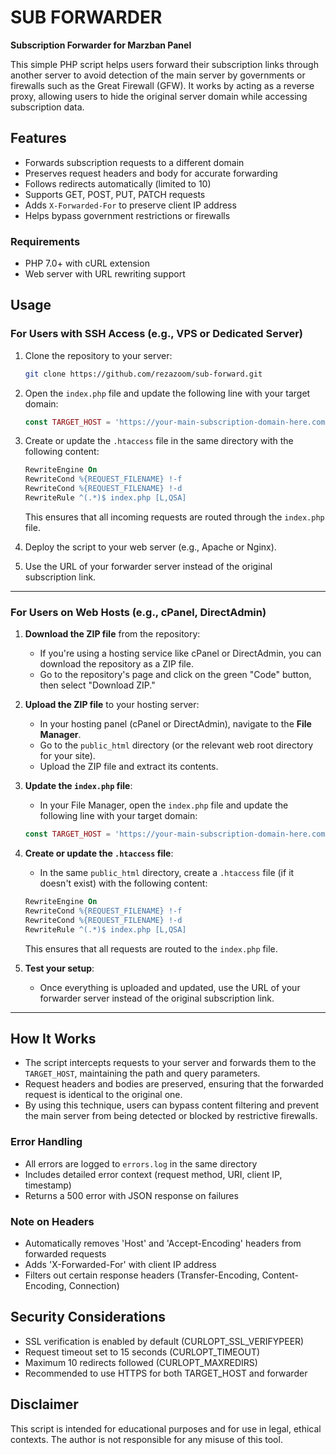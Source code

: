 # SUB FORWARDER

**Subscription Forwarder for Marzban Panel**

This simple PHP script helps users forward their subscription links through another server to avoid detection of the main server by governments or firewalls such as the Great Firewall (GFW). It works by acting as a reverse proxy, allowing users to hide the original server domain while accessing subscription data.

## Features

- Forwards subscription requests to a different domain
- Preserves request headers and body for accurate forwarding
- Follows redirects automatically (limited to 10)
- Supports GET, POST, PUT, PATCH requests
- Adds `X-Forwarded-For` to preserve client IP address
- Helps bypass government restrictions or firewalls

### Requirements
- PHP 7.0+ with cURL extension
- Web server with URL rewriting support

## Usage

### For Users with SSH Access (e.g., VPS or Dedicated Server)

1. Clone the repository to your server:

    ```bash
    git clone https://github.com/rezazoom/sub-forward.git
    ```

2. Open the `index.php` file and update the following line with your target domain:

    ```php
    const TARGET_HOST = 'https://your-main-subscription-domain-here.com';
    ```

3. Create or update the `.htaccess` file in the same directory with the following content:

    ```apache
    RewriteEngine On
    RewriteCond %{REQUEST_FILENAME} !-f
    RewriteCond %{REQUEST_FILENAME} !-d
    RewriteRule ^(.*)$ index.php [L,QSA]
    ```

   This ensures that all incoming requests are routed through the `index.php` file.

4. Deploy the script to your web server (e.g., Apache or Nginx).

5. Use the URL of your forwarder server instead of the original subscription link.

---

### For Users on Web Hosts (e.g., cPanel, DirectAdmin)

1. **Download the ZIP file** from the repository:

   - If you're using a hosting service like cPanel or DirectAdmin, you can download the repository as a ZIP file.
   - Go to the repository's page and click on the green "Code" button, then select "Download ZIP."

2. **Upload the ZIP file** to your hosting server:

   - In your hosting panel (cPanel or DirectAdmin), navigate to the **File Manager**.
   - Go to the `public_html` directory (or the relevant web root directory for your site).
   - Upload the ZIP file and extract its contents.

3. **Update the `index.php` file**:

   - In your File Manager, open the `index.php` file and update the following line with your target domain:

    ```php
    const TARGET_HOST = 'https://your-main-subscription-domain-here.com';
    ```

4. **Create or update the `.htaccess` file**:

   - In the same `public_html` directory, create a `.htaccess` file (if it doesn't exist) with the following content:

    ```apache
    RewriteEngine On
    RewriteCond %{REQUEST_FILENAME} !-f
    RewriteCond %{REQUEST_FILENAME} !-d
    RewriteRule ^(.*)$ index.php [L,QSA]
    ```

   This ensures that all requests are routed to the `index.php` file.

5. **Test your setup**:

   - Once everything is uploaded and updated, use the URL of your forwarder server instead of the original subscription link.

---

## How It Works

- The script intercepts requests to your server and forwards them to the `TARGET_HOST`, maintaining the path and query parameters.
- Request headers and bodies are preserved, ensuring that the forwarded request is identical to the original one.
- By using this technique, users can bypass content filtering and prevent the main server from being detected or blocked by restrictive firewalls.

### Error Handling
- All errors are logged to `errors.log` in the same directory
- Includes detailed error context (request method, URI, client IP, timestamp)
- Returns a 500 error with JSON response on failures

### Note on Headers
- Automatically removes 'Host' and 'Accept-Encoding' headers from forwarded requests
- Adds 'X-Forwarded-For' with client IP address
- Filters out certain response headers (Transfer-Encoding, Content-Encoding, Connection)

## Security Considerations
- SSL verification is enabled by default (CURLOPT_SSL_VERIFYPEER)
- Request timeout set to 15 seconds (CURLOPT_TIMEOUT)
- Maximum 10 redirects followed (CURLOPT_MAXREDIRS)
- Recommended to use HTTPS for both TARGET_HOST and forwarder

## Disclaimer

This script is intended for educational purposes and for use in legal, ethical contexts. The author is not responsible for any misuse of this tool.
